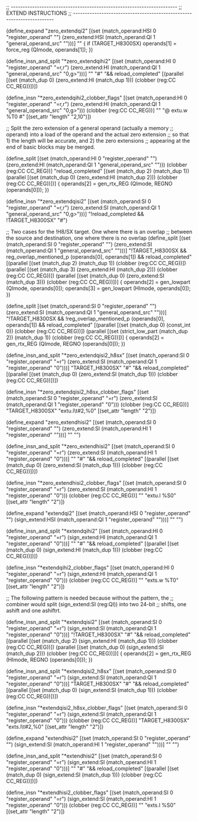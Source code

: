 ;; ----------------------------------------------------------------------
;; EXTEND INSTRUCTIONS
;; ----------------------------------------------------------------------

(define_expand "zero_extendqi<mode>2"
  [(set (match_operand:HSI 0 "register_operand" "")
	(zero_extend:HSI (match_operand:QI 1 "general_operand_src" "")))]
  ""
  {
    if (TARGET_H8300SX)
      operands[1] = force_reg (QImode, operands[1]);
  })

(define_insn_and_split "*zero_extendqihi2"
  [(set (match_operand:HI 0 "register_operand" "=r,r")
	(zero_extend:HI (match_operand:QI 1 "general_operand_src" "0,g>")))]
  ""
  "#"
  "&& reload_completed"
  [(parallel [(set (match_dup 0) (zero_extend:HI (match_dup 1)))
	      (clobber (reg:CC CC_REG))])])

(define_insn "*zero_extendqihi2_clobber_flags"
  [(set (match_operand:HI 0 "register_operand" "=r,r")
	(zero_extend:HI (match_operand:QI 1 "general_operand_src" "0,g>")))
   (clobber (reg:CC CC_REG))]
  ""
  "@
  extu.w	%T0
  #"
  [(set_attr "length" "2,10")])

;; Split the zero extension of a general operand (actually a memory
;; operand) into a load of the operand and the actual zero extension
;; so that 1) the length will be accurate, and 2) the zero extensions
;; appearing at the end of basic blocks may be merged.

(define_split
  [(set (match_operand:HI 0 "register_operand" "")
	(zero_extend:HI (match_operand:QI 1 "general_operand_src" "")))
   (clobber (reg:CC CC_REG))]
  "reload_completed"
  [(set (match_dup 2) (match_dup 1))
   (parallel [(set (match_dup 0) (zero_extend:HI (match_dup 2)))
	      (clobber (reg:CC CC_REG))])]
  {
    operands[2] = gen_rtx_REG (QImode, REGNO (operands[0]));
  })

(define_insn "*zero_extendqisi2"
  [(set (match_operand:SI 0 "register_operand" "=r,r")
	(zero_extend:SI (match_operand:QI 1 "general_operand_src" "0,g>")))]
  "!reload_completed && !TARGET_H8300SX"
  "#")

;; Two cases for the !H8/SX target.  One where there is an overlap
;; between the source and destination, one where there is no overlap
(define_split
  [(set (match_operand:SI 0 "register_operand" "")
	(zero_extend:SI (match_operand:QI 1 "general_operand_src" "")))]
  "!TARGET_H8300SX
    && reg_overlap_mentioned_p (operands[0], operands[1])
    && reload_completed"
  [(parallel [(set (match_dup 2) (match_dup 1))
	      (clobber (reg:CC CC_REG))])
   (parallel [(set (match_dup 3) (zero_extend:HI (match_dup 2)))
	      (clobber (reg:CC CC_REG))])
   (parallel [(set (match_dup 0) (zero_extend:SI (match_dup 3)))
	      (clobber (reg:CC CC_REG))])]
  {
    operands[2] = gen_lowpart (QImode, operands[0]);
    operands[3] = gen_lowpart (HImode, operands[0]);
  })

(define_split
  [(set (match_operand:SI 0 "register_operand" "")
	(zero_extend:SI (match_operand:QI 1 "general_operand_src" "")))]
  "!TARGET_H8300SX
    && !reg_overlap_mentioned_p (operands[0], operands[1])
    && reload_completed"
  [(parallel [(set (match_dup 0) (const_int 0))
	      (clobber (reg:CC CC_REG))])
   (parallel [(set (strict_low_part (match_dup 2)) (match_dup 1))
	      (clobber (reg:CC CC_REG))])]
  {
    operands[2] = gen_rtx_REG (QImode, REGNO (operands[0]));
  })

(define_insn_and_split "*zero_extendqisi2_h8sx"
  [(set (match_operand:SI 0 "register_operand" "=r")
	(zero_extend:SI (match_operand:QI 1 "register_operand" "0")))]
  "TARGET_H8300SX"
  "#"
  "&& reload_completed"
  [(parallel [(set (match_dup 0) (zero_extend:SI (match_dup 1)))
	      (clobber (reg:CC CC_REG))])])

(define_insn "*zero_extendqisi2_h8sx_clobber_flags"
  [(set (match_operand:SI 0 "register_operand" "=r")
	(zero_extend:SI (match_operand:QI 1 "register_operand" "0")))
   (clobber (reg:CC CC_REG))]
  "TARGET_H8300SX"
  "extu.l\t#2,%0"
  [(set_attr "length" "2")])

(define_expand "zero_extendhisi2"
  [(set (match_operand:SI 0 "register_operand" "")
	(zero_extend:SI (match_operand:HI 1 "register_operand" "")))]
  ""
  "")

(define_insn_and_split "*zero_extendhisi2"
  [(set (match_operand:SI 0 "register_operand" "=r")
	(zero_extend:SI (match_operand:HI 1 "register_operand" "0")))]
  ""
  "#"
  "&& reload_completed"
  [(parallel [(set (match_dup 0) (zero_extend:SI (match_dup 1)))
	      (clobber (reg:CC CC_REG))])])

(define_insn "*zero_extendhisi2_clobber_flags"
  [(set (match_operand:SI 0 "register_operand" "=r")
	(zero_extend:SI (match_operand:HI 1 "register_operand" "0")))
   (clobber (reg:CC CC_REG))]
  ""
  "extu.l	%S0"
  [(set_attr "length" "2")])

(define_expand "extendqi<mode>2"
  [(set (match_operand:HSI 0 "register_operand" "")
	(sign_extend:HSI (match_operand:QI 1 "register_operand" "")))]
  ""
  "")

(define_insn_and_split "*extendqihi2"
  [(set (match_operand:HI 0 "register_operand" "=r")
	(sign_extend:HI (match_operand:QI 1 "register_operand" "0")))]
  ""
  "#"
  "&& reload_completed"
  [(parallel [(set (match_dup 0) (sign_extend:HI (match_dup 1)))
	      (clobber (reg:CC CC_REG))])])

(define_insn "*extendqihi2_clobber_flags"
  [(set (match_operand:HI 0 "register_operand" "=r")
	(sign_extend:HI (match_operand:QI 1 "register_operand" "0")))
   (clobber (reg:CC CC_REG))]
  ""
  "exts.w	%T0"
  [(set_attr "length" "2")])

;; The following pattern is needed because without the pattern, the
;; combiner would split (sign_extend:SI (reg:QI)) into two 24-bit
;; shifts, one ashift and one ashiftrt.

(define_insn_and_split "*extendqisi2"
  [(set (match_operand:SI 0 "register_operand" "=r")
	(sign_extend:SI (match_operand:QI 1 "register_operand" "0")))]
  "!TARGET_H8300SX"
  "#"
  "&& reload_completed"
  [(parallel [(set (match_dup 2) (sign_extend:HI (match_dup 1)))
	      (clobber (reg:CC CC_REG))])
   (parallel [(set (match_dup 0) (sign_extend:SI (match_dup 2)))
	      (clobber (reg:CC CC_REG))])]
  {
    operands[2] = gen_rtx_REG (HImode, REGNO (operands[0]));
  })

(define_insn_and_split "*extendqisi2_h8sx"
  [(set (match_operand:SI 0 "register_operand" "=r")
	(sign_extend:SI (match_operand:QI 1 "register_operand" "0")))]
  "TARGET_H8300SX"
  "#"
  "&& reload_completed"
  [(parallel [(set (match_dup 0) (sign_extend:SI (match_dup 1)))
	      (clobber (reg:CC CC_REG))])])

(define_insn "*extendqisi2_h8sx_clobber_flags"
  [(set (match_operand:SI 0 "register_operand" "=r")
	(sign_extend:SI (match_operand:QI 1 "register_operand" "0")))
   (clobber (reg:CC CC_REG))]
  "TARGET_H8300SX"
  "exts.l\t#2,%0"
  [(set_attr "length" "2")])

(define_expand "extendhisi2"
  [(set (match_operand:SI 0 "register_operand" "")
	(sign_extend:SI (match_operand:HI 1 "register_operand" "")))]
  ""
  "")

(define_insn_and_split "*extendhisi2"
  [(set (match_operand:SI 0 "register_operand" "=r")
	(sign_extend:SI (match_operand:HI 1 "register_operand" "0")))]
  ""
  "#"
  "&& reload_completed"
  [(parallel [(set (match_dup 0) (sign_extend:SI (match_dup 1)))
	      (clobber (reg:CC CC_REG))])])

(define_insn "*extendhisi2_clobber_flags"
  [(set (match_operand:SI 0 "register_operand" "=r")
	(sign_extend:SI (match_operand:HI 1 "register_operand" "0")))
   (clobber (reg:CC CC_REG))]
  ""
  "exts.l	%S0"
  [(set_attr "length" "2")])
